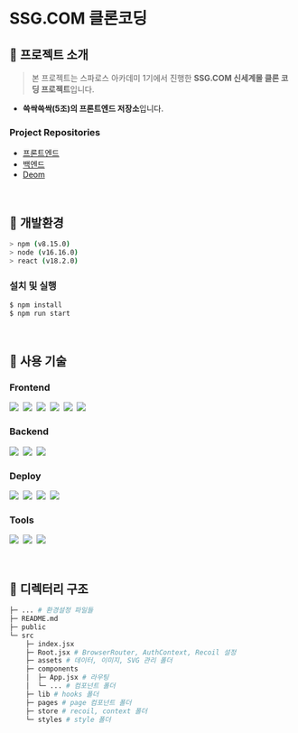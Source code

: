 # SSG.COM 클론코딩

## 📍 프로젝트 소개
> 본 프로젝트는 스파로스 아카데미 1기에서 진행한 **SSG.COM 신세계몰 클론 코딩 프로젝트**입니다.

- **쓱싹쓱싹(5조)의 프론트엔드 저장소**입니다.

### Project Repositories
- [프론트엔드](https://github.com/Im-hass/SSG_SSAG_FE)
- [백엔드](https://github.com/K-J-HYEON/SSG_SSAG_BE)
- [Deom](https://shinsegae-mall.shop/)

&nbsp;
## 📍 개발환경
```bash
> npm (v8.15.0)
> node (v16.16.0)
> react (v18.2.0)
```
### 설치 및 실행
```bash
$ npm install
$ npm run start
```

&nbsp;
## 📍 사용 기술
### Frontend
<img src="https://img.shields.io/badge/Vscode-23a9f2?style=flat-square&logo=visual studio code&logoColor=white"/></a>&nbsp;
<img src="https://img.shields.io/badge/React-17b6e7?style=flat-square&logo=React&logoColor=white"/></a>&nbsp;
<img src="https://img.shields.io/badge/recoil-17b6e7?style=flat-square&logo=recoil&logoColor=white"/></a>&nbsp;
<img src="https://img.shields.io/badge/SASS-CC6699?style=flat-square&logo=SASS&logoColor=white"/></a>&nbsp;
<img src="https://img.shields.io/badge/ESLint-4B32C3?style=flat-square&logo=ESLint&logoColor=white"/></a>&nbsp;
<img src="https://img.shields.io/badge/Prettier-F7B93E?style=flat-square&logo=Prettier&logoColor=white"/></a>&nbsp;
### Backend
<img src="https://img.shields.io/badge/Spring Boot-6DB33F?style=flat-square&logo=Spring Boot&logoColor=white"/></a>&nbsp;
<img src="https://img.shields.io/badge/Gradle-02303A?style=flat-square&logo=Gradle&logoColor=white"/></a>&nbsp;
<img src="https://img.shields.io/badge/JPA-0D86C1?style=flat-square&logo=JPA&logoColor=white"/></a>&nbsp;
### Deploy
<img src="https://img.shields.io/badge/Amazon EC2-FF9900?style=flat-square&logo=Amazon EC2&logoColor=white"/></a>&nbsp;
<img src="https://img.shields.io/badge/NGINX-009639?style=flat-square&logo=NGINX&logoColor=white"/></a>&nbsp;
<img src="https://img.shields.io/badge/Amazon RDS-527FFF?style=flat-square&logo=Amazon RDS&logoColor=white"/></a>&nbsp;
<img src="https://img.shields.io/badge/Amazon S3-569A31?style=flat-square&logo=Amazon S3&logoColor=white"/></a>&nbsp;
### Tools
<img src="https://img.shields.io/badge/Jira-0052CC?style=flat-square&logo=Jira&logoColor=white"/></a>&nbsp;
<img src="https://img.shields.io/badge/Github-000000?style=flat-square&logo=Github&logoColor=white"/></a>&nbsp;
<img src="https://img.shields.io/badge/Notion-fafafa?style=flat-square&logo=Notion&logoColor=black"/></a>&nbsp;

&nbsp;
## 📍 디렉터리 구조
```bash
├─ ... # 환경설정 파일들
├─ README.md
├─ public
└─ src
    ├─ index.jsx
    ├─ Root.jsx # BrowserRouter, AuthContext, Recoil 설정
    ├─ assets # 데이터, 이미지, SVG 관리 폴더
    ├─ components
    │  ├─ App.jsx # 라우팅
    │  └─ ... # 컴포넌트 폴더
    ├─ lib # hooks 폴더
    ├─ pages # page 컴포넌트 폴더
    ├─ store # recoil, context 폴더
    └─ styles # style 폴더
```

